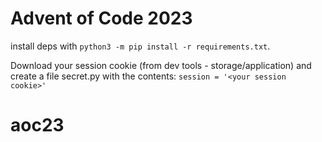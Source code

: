 # Advent of Code 2023

install deps with `python3 -m pip install -r requirements.txt`.

Download your session cookie (from dev tools - storage/application) and create a file secret.py with the contents:
`session = '<your session cookie>'`
# aoc23
